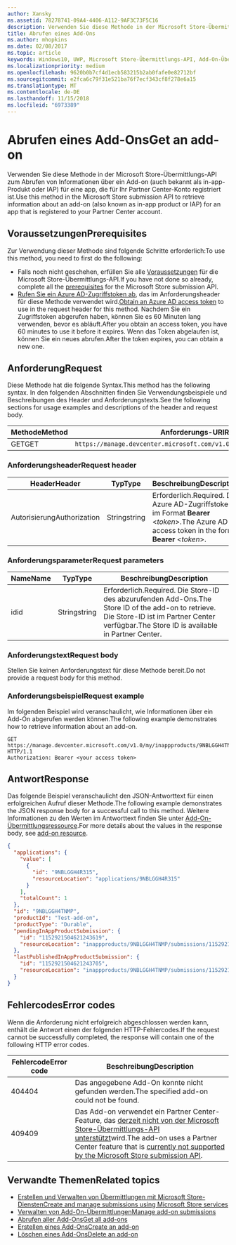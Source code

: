```yaml
---
author: Xansky
ms.assetid: 78278741-09A4-4406-A112-9AF3C73F5C16
description: Verwenden Sie diese Methode in der Microsoft Store-Übermittlungs-API zum Abrufen von Informationen über ein Add-on für eine app, die für Ihr Partner Center-Konto registriert ist.
title: Abrufen eines Add-Ons
ms.author: mhopkins
ms.date: 02/08/2017
ms.topic: article
keywords: Windows10, UWP, Microsoft Store-Übermittlungs-API, Add-On-Übermittlung, In-App-Produkt, IAP
ms.localizationpriority: medium
ms.openlocfilehash: 9620b0b7cf4d1ecb583215b2ab0fafe0e82712bf
ms.sourcegitcommit: e2fca6c79f31e521ba76f7ecf343cf8f278e6a15
ms.translationtype: MT
ms.contentlocale: de-DE
ms.lasthandoff: 11/15/2018
ms.locfileid: "6973389"
---
```

# <a name="get-an-add-on"></a><span data-ttu-id="4e20f-104">Abrufen eines Add-Ons</span><span class="sxs-lookup"><span data-stu-id="4e20f-104">Get an add-on</span></span>

<span data-ttu-id="4e20f-105">Verwenden Sie diese Methode in der Microsoft Store-Übermittlungs-API zum Abrufen von Informationen über ein Add-on (auch bekannt als in-app-Produkt oder IAP) für eine app, die für Ihr Partner Center-Konto registriert ist.</span><span class="sxs-lookup"><span data-stu-id="4e20f-105">Use this method in the Microsoft Store submission API to retrieve information about an add-on (also known as in-app product or IAP) for an app that is registered to your Partner Center account.</span></span>

## <a name="prerequisites"></a><span data-ttu-id="4e20f-106">Voraussetzungen</span><span class="sxs-lookup"><span data-stu-id="4e20f-106">Prerequisites</span></span>

<span data-ttu-id="4e20f-107">Zur Verwendung dieser Methode sind folgende Schritte erforderlich:</span><span class="sxs-lookup"><span data-stu-id="4e20f-107">To use this method, you need to first do the following:</span></span>

* <span data-ttu-id="4e20f-108">Falls noch nicht geschehen, erfüllen Sie alle [Voraussetzungen](create-and-manage-submissions-using-windows-store-services.md#prerequisites) für die Microsoft Store-Übermittlungs-API.</span><span class="sxs-lookup"><span data-stu-id="4e20f-108">If you have not done so already, complete all the [prerequisites](create-and-manage-submissions-using-windows-store-services.md#prerequisites) for the Microsoft Store submission API.</span></span>
* <span data-ttu-id="4e20f-109">[Rufen Sie ein Azure AD-Zugriffstoken ab](create-and-manage-submissions-using-windows-store-services.md#obtain-an-azure-ad-access-token), das im Anforderungsheader für diese Methode verwendet wird.</span><span class="sxs-lookup"><span data-stu-id="4e20f-109">[Obtain an Azure AD access token](create-and-manage-submissions-using-windows-store-services.md#obtain-an-azure-ad-access-token) to use in the request header for this method.</span></span> <span data-ttu-id="4e20f-110">Nachdem Sie ein Zugriffstoken abgerufen haben, können Sie es 60 Minuten lang verwenden, bevor es abläuft.</span><span class="sxs-lookup"><span data-stu-id="4e20f-110">After you obtain an access token, you have 60 minutes to use it before it expires.</span></span> <span data-ttu-id="4e20f-111">Wenn das Token abgelaufen ist, können Sie ein neues abrufen.</span><span class="sxs-lookup"><span data-stu-id="4e20f-111">After the token expires, you can obtain a new one.</span></span>

## <a name="request"></a><span data-ttu-id="4e20f-112">Anforderung</span><span class="sxs-lookup"><span data-stu-id="4e20f-112">Request</span></span>

<span data-ttu-id="4e20f-113">Diese Methode hat die folgende Syntax.</span><span class="sxs-lookup"><span data-stu-id="4e20f-113">This method has the following syntax.</span></span> <span data-ttu-id="4e20f-114">In den folgenden Abschnitten finden Sie Verwendungsbeispiele und Beschreibungen des Header und Anforderungstexts.</span><span class="sxs-lookup"><span data-stu-id="4e20f-114">See the following sections for usage examples and descriptions of the header and request body.</span></span>

| <span data-ttu-id="4e20f-115">Methode</span><span class="sxs-lookup"><span data-stu-id="4e20f-115">Method</span></span> | <span data-ttu-id="4e20f-116">Anforderungs-URI</span><span class="sxs-lookup"><span data-stu-id="4e20f-116">Request URI</span></span>                                                      |
|--------|------------------------------------------------------------------|
| <span data-ttu-id="4e20f-117">GET</span><span class="sxs-lookup"><span data-stu-id="4e20f-117">GET</span></span>    | ```https://manage.devcenter.microsoft.com/v1.0/my/inappproducts/{inAppProductId}``` |


### <a name="request-header"></a><span data-ttu-id="4e20f-118">Anforderungsheader</span><span class="sxs-lookup"><span data-stu-id="4e20f-118">Request header</span></span>

| <span data-ttu-id="4e20f-119">Header</span><span class="sxs-lookup"><span data-stu-id="4e20f-119">Header</span></span>        | <span data-ttu-id="4e20f-120">Typ</span><span class="sxs-lookup"><span data-stu-id="4e20f-120">Type</span></span>   | <span data-ttu-id="4e20f-121">Beschreibung</span><span class="sxs-lookup"><span data-stu-id="4e20f-121">Description</span></span>                                                                 |
|---------------|--------|-----------------------------------------------------------------------------|
| <span data-ttu-id="4e20f-122">Autorisierung</span><span class="sxs-lookup"><span data-stu-id="4e20f-122">Authorization</span></span> | <span data-ttu-id="4e20f-123">String</span><span class="sxs-lookup"><span data-stu-id="4e20f-123">string</span></span> | <span data-ttu-id="4e20f-124">Erforderlich.</span><span class="sxs-lookup"><span data-stu-id="4e20f-124">Required.</span></span> <span data-ttu-id="4e20f-125">Das Azure AD-Zugriffstoken im Format **Bearer** &lt;*token*&gt;.</span><span class="sxs-lookup"><span data-stu-id="4e20f-125">The Azure AD access token in the form **Bearer** &lt;*token*&gt;.</span></span> |


### <a name="request-parameters"></a><span data-ttu-id="4e20f-126">Anforderungsparameter</span><span class="sxs-lookup"><span data-stu-id="4e20f-126">Request parameters</span></span>

| <span data-ttu-id="4e20f-127">Name</span><span class="sxs-lookup"><span data-stu-id="4e20f-127">Name</span></span>        | <span data-ttu-id="4e20f-128">Typ</span><span class="sxs-lookup"><span data-stu-id="4e20f-128">Type</span></span>   | <span data-ttu-id="4e20f-129">Beschreibung</span><span class="sxs-lookup"><span data-stu-id="4e20f-129">Description</span></span>                                                                 |
|---------------|--------|-----------------------------------------------------------------------------|
| <span data-ttu-id="4e20f-130">id</span><span class="sxs-lookup"><span data-stu-id="4e20f-130">id</span></span> | <span data-ttu-id="4e20f-131">String</span><span class="sxs-lookup"><span data-stu-id="4e20f-131">string</span></span> | <span data-ttu-id="4e20f-132">Erforderlich.</span><span class="sxs-lookup"><span data-stu-id="4e20f-132">Required.</span></span> <span data-ttu-id="4e20f-133">Die Store-ID des abzurufenden Add-Ons.</span><span class="sxs-lookup"><span data-stu-id="4e20f-133">The Store ID of the add-on to retrieve.</span></span> <span data-ttu-id="4e20f-134">Die Store-ID ist im Partner Center verfügbar.</span><span class="sxs-lookup"><span data-stu-id="4e20f-134">The Store ID is available in Partner Center.</span></span>  |


### <a name="request-body"></a><span data-ttu-id="4e20f-135">Anforderungstext</span><span class="sxs-lookup"><span data-stu-id="4e20f-135">Request body</span></span>

<span data-ttu-id="4e20f-136">Stellen Sie keinen Anforderungstext für diese Methode bereit.</span><span class="sxs-lookup"><span data-stu-id="4e20f-136">Do not provide a request body for this method.</span></span>


### <a name="request-example"></a><span data-ttu-id="4e20f-137">Anforderungsbeispiel</span><span class="sxs-lookup"><span data-stu-id="4e20f-137">Request example</span></span>

<span data-ttu-id="4e20f-138">Im folgenden Beispiel wird veranschaulicht, wie Informationen über ein Add-On abgerufen werden können.</span><span class="sxs-lookup"><span data-stu-id="4e20f-138">The following example demonstrates how to retrieve information about an add-on.</span></span>

```
GET https://manage.devcenter.microsoft.com/v1.0/my/inappproducts/9NBLGGH4TNMP HTTP/1.1
Authorization: Bearer <your access token>
```

## <a name="response"></a><span data-ttu-id="4e20f-139">Antwort</span><span class="sxs-lookup"><span data-stu-id="4e20f-139">Response</span></span>

<span data-ttu-id="4e20f-140">Das folgende Beispiel veranschaulicht den JSON-Antworttext für einen erfolgreichen Aufruf dieser Methode.</span><span class="sxs-lookup"><span data-stu-id="4e20f-140">The following example demonstrates the JSON response body for a successful call to this method.</span></span> <span data-ttu-id="4e20f-141">Weitere Informationen zu den Werten im Antworttext finden Sie unter [Add-On-Übermittlungsressource](manage-add-ons.md#add-on-object).</span><span class="sxs-lookup"><span data-stu-id="4e20f-141">For more details about the values in the response body, see [add-on resource](manage-add-ons.md#add-on-object).</span></span>

```json
{
  "applications": {
    "value": [
      {
        "id": "9NBLGGH4R315",
        "resourceLocation": "applications/9NBLGGH4R315"
      }
    ],
    "totalCount": 1
  },
  "id": "9NBLGGH4TNMP",
  "productId": "Test-add-on",
  "productType": "Durable",
  "pendingInAppProductSubmission": {
    "id": "1152921504621243619",
    "resourceLocation": "inappproducts/9NBLGGH4TNMP/submissions/1152921504621243619"
  },
  "lastPublishedInAppProductSubmission": {
    "id": "1152921504621243705",
    "resourceLocation": "inappproducts/9NBLGGH4TNMP/submissions/1152921504621243705"
  }
}
```

## <a name="error-codes"></a><span data-ttu-id="4e20f-142">Fehlercodes</span><span class="sxs-lookup"><span data-stu-id="4e20f-142">Error codes</span></span>

<span data-ttu-id="4e20f-143">Wenn die Anforderung nicht erfolgreich abgeschlossen werden kann, enthält die Antwort einen der folgenden HTTP-Fehlercodes.</span><span class="sxs-lookup"><span data-stu-id="4e20f-143">If the request cannot be successfully completed, the response will contain one of the following HTTP error codes.</span></span>

| <span data-ttu-id="4e20f-144">Fehlercode</span><span class="sxs-lookup"><span data-stu-id="4e20f-144">Error code</span></span> |  <span data-ttu-id="4e20f-145">Beschreibung</span><span class="sxs-lookup"><span data-stu-id="4e20f-145">Description</span></span>   |
|--------|------------------|
| <span data-ttu-id="4e20f-146">404</span><span class="sxs-lookup"><span data-stu-id="4e20f-146">404</span></span>  | <span data-ttu-id="4e20f-147">Das angegebene Add-On konnte nicht gefunden werden.</span><span class="sxs-lookup"><span data-stu-id="4e20f-147">The specified add-on could not be found.</span></span> |
| <span data-ttu-id="4e20f-148">409</span><span class="sxs-lookup"><span data-stu-id="4e20f-148">409</span></span>  | <span data-ttu-id="4e20f-149">Das Add-on verwendet ein Partner Center-Feature, das [derzeit nicht von der Microsoft Store-Übermittlungs-API unterstützt](create-and-manage-submissions-using-windows-store-services.md#not_supported)wird.</span><span class="sxs-lookup"><span data-stu-id="4e20f-149">The add-on uses a Partner Center feature that is [currently not supported by the Microsoft Store submission API](create-and-manage-submissions-using-windows-store-services.md#not_supported).</span></span>  |


## <a name="related-topics"></a><span data-ttu-id="4e20f-150">Verwandte Themen</span><span class="sxs-lookup"><span data-stu-id="4e20f-150">Related topics</span></span>

* [<span data-ttu-id="4e20f-151">Erstellen und Verwalten von Übermittlungen mit Microsoft Store-Diensten</span><span class="sxs-lookup"><span data-stu-id="4e20f-151">Create and manage submissions using Microsoft Store services</span></span>](create-and-manage-submissions-using-windows-store-services.md)
* [<span data-ttu-id="4e20f-152">Verwalten von Add-On-Übermittlungen</span><span class="sxs-lookup"><span data-stu-id="4e20f-152">Manage add-on submissions</span></span>](manage-add-on-submissions.md)
* [<span data-ttu-id="4e20f-153">Abrufen aller Add-Ons</span><span class="sxs-lookup"><span data-stu-id="4e20f-153">Get all add-ons</span></span>](get-all-add-ons.md)
* [<span data-ttu-id="4e20f-154">Erstellen eines Add-Ons</span><span class="sxs-lookup"><span data-stu-id="4e20f-154">Create an add-on</span></span>](create-an-add-on.md)
* [<span data-ttu-id="4e20f-155">Löschen eines Add-Ons</span><span class="sxs-lookup"><span data-stu-id="4e20f-155">Delete an add-on</span></span>](delete-an-add-on.md)
